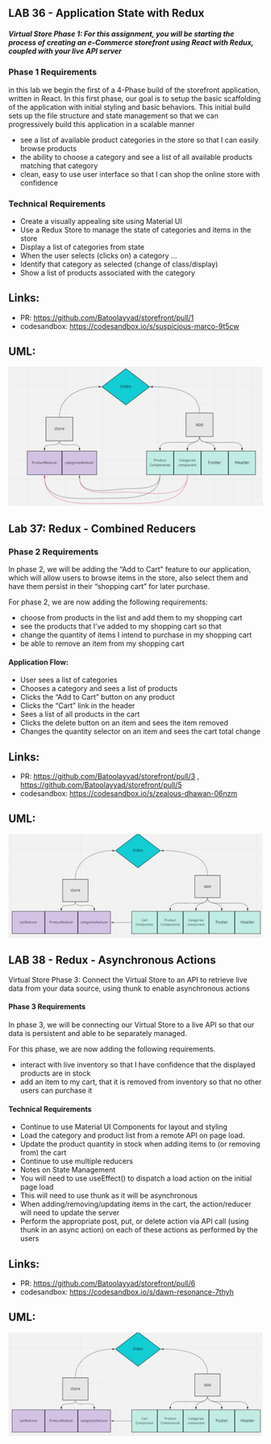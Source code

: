 ## LAB 36 - Application State with Redux
##### Virtual Store Phase 1: For this assignment, you will be starting the process of creating an e-Commerce storefront using React with Redux, coupled with your live API server


### Phase 1 Requirements
in this lab we begin the first of a 4-Phase build of the storefront application, written in React. In this first phase, our goal is to setup the basic scaffolding of the application with initial styling and basic behaviors. This initial build sets up the file structure and state management so that we can progressively build this application in a scalable manner


-  see a list of available product categories in the store so that I can easily browse products
-  the ability to choose a category and see a list of all available products matching that category
-  clean, easy to use user interface so that I can shop the online store with confidence


### Technical Requirements

- Create a visually appealing site using Material UI
- Use a Redux Store to manage the state of categories and items in the store
- Display a list of categories from state
- When the user selects (clicks on) a category …
- Identify that category as selected (change of class/display)
- Show a list of products associated with the category



## Links:

- PR: https://github.com/Batoolayyad/storefront/pull/1
- codesandbox: https://codesandbox.io/s/suspicious-marco-9t5cw



## UML:
![UML36](UML36.PNG)




## Lab 37: Redux - Combined Reducers

### Phase 2 Requirements
In phase 2, we will be adding the “Add to Cart” feature to our application, which will allow users to browse items in the store, also select them and have them persist in their “shopping cart” for later purchase.

For phase 2, we are now adding the following requirements:

- choose from products in the list and add them to my shopping cart
- see the products that I’ve added to my shopping cart so that
- change the quantity of items I intend to purchase in my shopping cart
- be able to remove an item from my shopping cart


#### Application Flow:

- User sees a list of categories
- Chooses a category and sees a list of products
-  Clicks the “Add to Cart” button on any product
- Clicks the “Cart” link in the header
- Sees a list of all products in the cart
- Clicks the delete button on an item and sees the item removed
- Changes the quantity selector on an item and sees the cart total change




## Links:
- PR: https://github.com/Batoolayyad/storefront/pull/3 , https://github.com/Batoolayyad/storefront/pull/5
- codesandbox: https://codesandbox.io/s/zealous-dhawan-06nzm



## UML:
![UML37](UML37.PNG)



## LAB 38 - Redux - Asynchronous Actions
Virtual Store Phase 3: Connect the Virtual Store to an API to retrieve live data from your data source, using thunk to enable asynchronous actions


#### Phase 3 Requirements
In phase 3, we will be connecting our Virtual Store to a live API so that our data is persistent and able to be separately managed.

For this phase, we are now adding the following requirements.

- interact with live inventory so that I have confidence that the displayed products are in stock
- add an item to my cart, that it is removed from inventory so that no other users can purchase it


#### Technical Requirements


- Continue to use Material UI Components for layout and styling
- Load the category and product list from a remote API on page load.
- Update the product quantity in stock when adding items to (or removing from) the cart
- Continue to use multiple reducers
- Notes on State Management
- You will need to use useEffect() to dispatch a load action on the initial page load
- This will need to use thunk as it will be asynchronous
- When adding/removing/updating items in the cart, the action/reducer will need to update the server
- Perform the appropriate post, put, or delete action via API call (using thunk in an async action) on each of these actions as performed by the users





## Links: 
- PR: https://github.com/Batoolayyad/storefront/pull/6
- codesandbox: https://codesandbox.io/s/dawn-resonance-7thyh



## UML:
![UML37](UML37.PNG)
